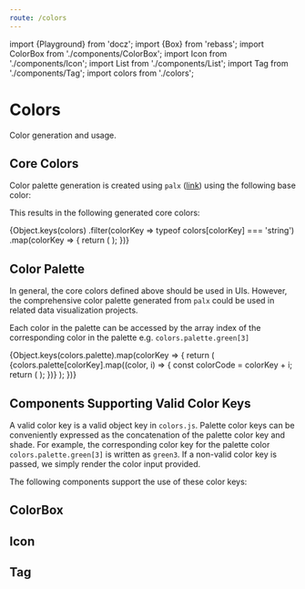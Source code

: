 ```yaml
---
route: /colors
---
```


import {Playground} from 'docz';
import {Box} from 'rebass';
import ColorBox from './components/ColorBox';
import Icon from './components/Icon';
import List from './components/List';
import Tag from './components/Tag';
import colors from './colors';

# Colors

Color generation and usage.

## Core Colors

Color palette generation is created using `palx` ([link](https://github.com/jxnblk/palx)) using the following base color:
<ColorBox color={colors.base} label="base" />

This results in the following generated core colors:

<Playground>
  <List wrap>
    {Object.keys(colors)
      .filter(colorKey => typeof colors[colorKey] === 'string')
      .map(colorKey => {
        return (
          <ColorBox
            key={colorKey}
            color={colorKey}
            label={colorKey}
          />
        );
      })}
  </List>
</Playground>

## Color Palette

In general, the core colors defined above should be used in UIs. However, the comprehensive color palette generated from `palx` could be used in related data visualization projects.

Each color in the palette can be accessed by the array index of the corresponding color in the palette e.g. `colors.palette.green[3]`

<Playground>
  <Box>
    {Object.keys(colors.palette).map(colorKey => {
      return (
        <List key={colorKey} spacing={0}>
          {colors.palette[colorKey].map((color, i) => {
            const colorCode = colorKey + i;
            return (
              <ColorBox
                key={colorCode}
                color={colorCode}
                label={colorCode}
              />
            );
          })}
        </List>
      );
    })}
  </Box>
</Playground>

## Components Supporting Valid Color Keys

A valid color key is a valid object key in `colors.js`. Palette color keys can be conveniently expressed as the concatenation of the palette color key and shade. For example, the corresponding color key for the palette color `colors.palette.green[3]` is written as `green3`. If a non-valid color key is passed, we simply render the color input provided.

The following components support the use of these color keys:

<Playground>
  <h2>ColorBox</h2>
  <List>
    <ColorBox color="base" label="base" />
    <ColorBox color="green3" label="green3" />
    <ColorBox color="red2" label="red2" />
    <ColorBox color="#abcdef" label="#abcdef (custom)" />
  </List>
  <h2>Icon</h2>
  <List>
    <Icon color="base" icon="octoface" />
    <Icon color="green3" icon="octoface" />
    <Icon color="red2" icon="octoface" />
    <Icon color="#abcdef" icon="octoface" />
  </List>
  <h2>Tag</h2>
  <List>
    <Tag color="base" label="base" />
    <Tag color="green3" label="green3" />
    <Tag color="red2" label="red2" />
    <Tag color="#abcdef" label="#abcdef (custom)" />
  </List>
</Playground>
